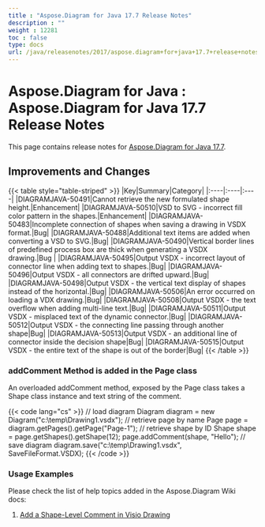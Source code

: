 ```yaml
---
title : "Aspose.Diagram for Java 17.7 Release Notes" 
description : "" 
weight : 12281 
toc : false
type: docs
url: /java/releasenotes/2017/aspose.diagram+for+java+17.7+release+notes/
---
```


# Aspose.Diagram for Java : Aspose.Diagram for Java 17.7 Release Notes


This page contains release notes for [Aspose.Diagram for Java 17.7](http://maven.aspose.com/repository/simple/ext-release-local/com/aspose/aspose-diagram/17.7/).

## Improvements and Changes

{{< table style="table-striped" >}}
|Key|Summary|Category|
|:----|:----|:----|
|DIAGRAMJAVA-50491|Cannot retrieve the new formulated shape height.|Enhancement|
|DIAGRAMJAVA-50510|VSD to SVG - incorrect fill color pattern in the shapes.|Enhancement|
|DIAGRAMJAVA-50483|Incomplete connection of shapes when saving a drawing in VSDX format.|Bug|
|DIAGRAMJAVA-50488|Additional text items are added when converting a VSD to SVG.|Bug|
|DIAGRAMJAVA-50490|Vertical border lines of predefined process box are thick when generating a VSDX drawing.|Bug |
|DIAGRAMJAVA-50495|Output VSDX - incorrect layout of connector line when adding text to shapes.|Bug|
|DIAGRAMJAVA-50496|Output VSDX - all connectors are drifted upward.|Bug|
|DIAGRAMJAVA-50498|Output VSDX - the vertical text display of shapes instead of the horizontal.|Bug|
|DIAGRAMJAVA-50506|An error occurred on loading a VDX drawing.|Bug|
|DIAGRAMJAVA-50508|Output VSDX - the text overflow when adding multi-line text.|Bug|
|DIAGRAMJAVA-50511|Output VSDX - misplaced text of the dynamic connector.|Bug|
|DIAGRAMJAVA-50512|Output VSDX - the connecting line passing through another shape|Bug|
|DIAGRAMJAVA-50513|Output VSDX - an additional line of connector inside the decision shape|Bug|
|DIAGRAMJAVA-50515|Output VSDX - the entire text of the shape is out of the border|Bug|
{{< /table >}}

### addComment Method is added in the Page class

An overloaded addComment method, exposed by the Page class takes a Shape class instance and text string of the comment.

{{< code lang="cs" >}}
// load diagram
Diagram diagram = new Diagram("c:\\temp\\Drawing1.vsdx");
// retrieve page by name
Page page = diagram.getPages().getPage("Page-1");
// retrieve shape by ID
Shape shape = page.getShapes().getShape(12);
page.addComment(shape, "Hello");
// save diagram
diagram.save("c:\\temp\\Drawing1.vsdx", SaveFileFormat.VSDX);
{{< /code >}}

### Usage Examples

Please check the list of help topics added in the Aspose.Diagram Wiki docs: 

1.  [Add a Shape-Level Comment in Visio Drawing](https://docs2.aspose.com/diagram/java/developerguide/working+with+comments#workingwithcomments-addashape-levelcommentinvisiodrawing)

